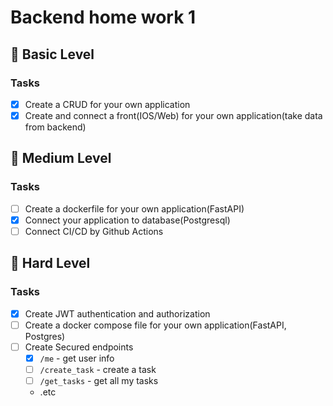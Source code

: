 # Backend home work 1

## 🥉 Basic Level

### Tasks

- [x] Create a CRUD for your own application
- [x] Create and connect a front(IOS/Web) for your own application(take data from backend)

## 🥈 Medium Level

### Tasks

- [ ] Create a dockerfile for your own application(FastAPI)
- [x] Connect your application to database(Postgresql)
- [ ] Connect CI/CD by Github Actions

## 🥇 Hard Level

### Tasks

- [x] Create JWT authentication and authorization
- [ ] Create a docker compose file for your own application(FastAPI, Postgres)
- [ ] Create Secured endpoints
  - [x] `/me` - get user info
  - [ ] `/create_task` - create a task
  - [ ] `/get_tasks` - get all my tasks
  - .etc
